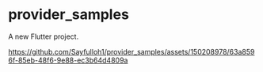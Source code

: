 # provider_samples

A new Flutter project.



https://github.com/Sayfulloh1/provider_samples/assets/150208978/63a8596f-85eb-48f6-9e88-ec3b64d4809a

